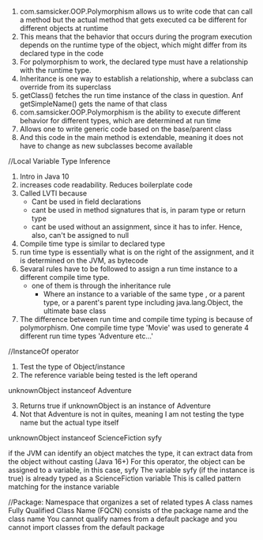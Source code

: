 1. com.samsicker.OOP.Polymorphism allows us to write code that can call a method but the actual method that gets executed ca be different for different objects at runtime
2. This means that the behavior that occurs during the program execution depends on the runtime type of the object, which might differ from its declared type in the code
3. For polymorphism to work, the declared type must have a relationship with the runtime type. 
4. Inheritance is one way to establish a relationship, where a subclass can override from its superclass
5. getClass() fetches the run time instance of the class in question. Anf getSimpleName() gets the name of that class
6. com.samsicker.OOP.Polymorphism is the ability to execute different behavior for different types, which are determined at run time
7. Allows one to write generic code based on the base/parent class
8. And this code in the main method is extendable, meaning it does not have to change as new subclasses become available


//Local Variable Type Inference 
1. Intro in Java 10
2. increases code readability. Reduces boilerplate code
3. Called LVTI because
   - Cant be used in field declarations 
   - cant be used in method signatures that is, in param type or return type
   - cant be used without an assignment, since it has to infer. Hence, also, can't be assigned to null
4. Compile time type is similar to declared type
5. run time type is essentially what is on the right of the assignment, and it is determined on the JVM, as bytecode
6. Sevaral rules have to be followed to assign a run time instance to a different compile time type.
   - one of them is through the inheritance rule
     - Where an instance to a variable of the same type , or a parent type, or a parent's parent type including java.lang.Object, the ultimate base class
7. The difference between run time and compile time typing is because of polymorphism. One compile time type 'Movie' was used to generate 4 different run time types 'Adventure etc...'

//InstanceOf operator
1. Test the type of Object/instance
2. The reference variable being tested is the left operand 

unknownObject instanceof Adventure

3. Returns true if unknownObject is an instance of Adventure
4. Not that Adventure is not in quites, meaning I am not testing the type name but the actual type itself

unknownObject instanceof ScienceFiction syfy

if the JVM can identify an object matches the type, it can extract data from the object without casting (Java 16+)
For this operator, the object can be assigned to a variable, in this case, syfy
The variable syfy (if the instance is true) is already typed as a ScienceFiction variable
This is called pattern matching for the instance variable

//Package:
Namespace that organizes a set of related types
A class names Fully Qualified Class Name (FQCN) consists of the package name and the class name 
You cannot qualify names from a default package and you cannot import classes from the default package